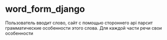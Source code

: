 # word_form_django
Пользователь вводит слово, сайт с помощью стороннего api парсит грамматические особенности этого слова. Для каждой части речи свои особенности
